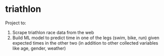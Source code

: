 # triathlon
Project to:
1) Scrape triathlon race data from the web
2) Build ML model to predict time in one of the legs (swim, bike, run) given expected times in the other two 
(in addition to other collected variables like age, gender, weather)
